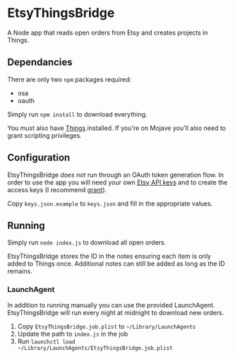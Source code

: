# EtsyThingsBridge
A Node app that reads open orders from Etsy and creates projects in Things. 

## Dependancies 

There are only two `npm` packages required:

- osa
- oauth

Simply run `npm install` to download everything. 

You must also have [Things][things] installed. If you're on Mojave you'll also need to grant scripting privileges. 

## Configuration

EtsyThingsBridge _does not_ run through an OAuth token generation flow. In order to use the app you will need your own [Etsy API keys][etsy] and to create the access keys (I recommend [grant][]). 

Copy `keys.json.example` to `keys.json` and fill in the appropriate values. 

## Running

Simply run `node index.js` to download all open orders. 

EtsyThingsBridge stores the ID in the notes ensuring each item is only added to Things once. Additional notes can still be added as long as the ID remains. 

### LaunchAgent

In addition to running manually you can use the provided LaunchAgent. EtsyThingsBridge will run every night at midnight to download new orders.  

1. Copy `EtsyThingsBridge.job.plist` to `~/Library/LaunchAgents`
2. Update the path to `index.js` in the job
3. Run `launchctl load ~/Library/LaunchAgents/EtsyThingsBridge.job.plist`

[things]: https://culturedcode.com/things/
[etsy]: https://www.etsy.com/developers/your-apps
[grant]: https://grant.outofindex.com/etsy#
